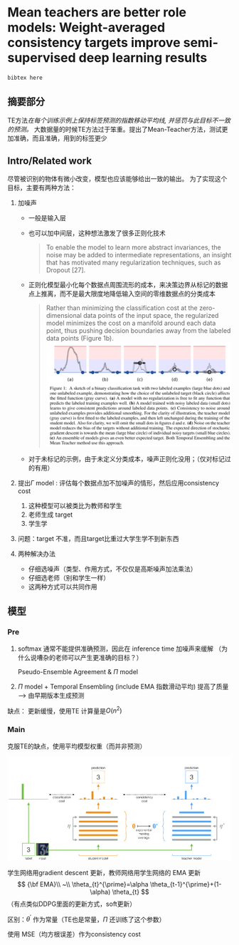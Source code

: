 # Mean teachers are better role models: Weight-averaged consistency targets improve **semi-supervised deep learning** results
```latex
bibtex here
```

## 摘要部分

TE方法*在每个训练示例上保持标签预测的指数移动平均线, 并惩罚与此目标不一致的预测。* 大数据量的时候TE方法过于笨重。提出了Mean-Teacher方法，测试更加准确，而且准确，用到的标签更少

## Intro/Related work

尽管被识别的物体有微小改变，模型也应该能够给出一致的输出。 为了实现这个目标，主要有两种方法：

1. 加噪声

   - 一般是输入层

   - 也可以加中间层，这种想法激发了很多正则化技术

     > To enable the model to learn more abstract invariances, the noise may be added to intermediate representations, an insight that has motivated many regularization techniques, such as Dropout [27].

   - 正则化模型最小化每个数据点周围流形的成本，来决策边界从标记的数据点上推离，而不是最大限度地降低输入空间的零维数据点的分类成本

     > Rather than minimizing the classification cost at the zero-dimensional data points of the input space, the regularized model minimizes the cost on a manifold around each data point, thus pushing decision boundaries away from the labeled data points (Figure 1b).
     > ![1560089733140](assets/mean-1.png)

   - 对于未标记的示例，由于未定义分类成本，噪声正则化没用；（仅对标记过的有用）

2. 提出$\Gamma$ model : 评估每个数据点加不加噪声的情形，然后应用consistency cost 

   1. 这种模型可以被类比为教师和学生
   2. 老师生成 target
   3. 学生学

3. 问题：target 不准，而且target比重过大学生学不到新东西

4. 两种解决办法

   - 仔细选噪声（类型、作用方式，不仅仅是高斯噪声加法乘法）
   - 仔细选老师（别和学生一样）
   - 这两种方式可以共同作用

## 模型

### Pre 

1. softmax 通常不能提供准确预测，因此在 inference time 加噪声来缓解
   （为什么说嘈杂的老师可以产生更准确的目标？）

   Pseudo-Ensemble Agreement   &  $\Pi​$ model

   

2.  $\Pi$ model + Temporal Ensembling (include EMA 指数滑动平均)
   提高了质量 --> 由早期版本生成预测

   缺点： 更新缓慢，使用TE 计算量是$O(n^2)$

### Main

克服TE的缺点，使用平均模型权重（而并非预测）

![1560094474452](assets/mean-2.png)

学生网络用gradient descent 更新，教师网络用学生网络的 EMA 更新
$$
{\bf EMA}\\
~\\
\theta_{t}^{\prime}=\alpha \theta_{t-1}^{\prime}+(1-\alpha) \theta_{t}
$$
（有点类似DDPG里面的更新方式，soft更新）

区别：$\theta^{\prime}$ 作为常量（TE也是常量，$\Pi$ 还训练了这个参数）

使用 MSE（均方根误差）作为consistency cost